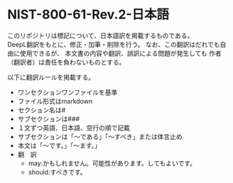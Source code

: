 # NIST-800-61-Rev.2-日本語
このリポジトリは標記について、日本語訳を掲載するものである。  
DeepL翻訳をもとに、修正・加筆・削除を行う。
なお、この翻訳はだれでも自由に使用できるが、
本文書の内容や翻訳、誤訳による問題が発生しても
作者（翻訳者）は責任を負わないものとする。

以下に翻訳ルールを掲載する。
* ワンセクションワンファイルを基準  
* ファイル形式はmarkdown  
* セクション名は#  
* サブセクションは###  
* １文ずつ英語、日本語、空行の順で記載
* サブセクションは「～である」「～すべき」または体言止め
* 本文は「～です。」「～ます。」
* 翻　訳  
  * may:かもしれません。可能性があります。してもよいです。
  * should:すべきです。
